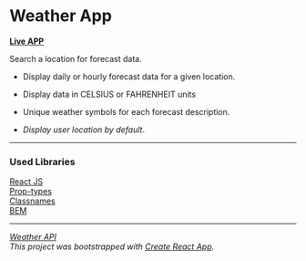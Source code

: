 # Weather App

**[Live APP](https://weather-app-martirossahakyan.vercel.app/)**

Search a location for forecast data.
 - Display daily or hourly forecast data for a given location.
 - Display data in CELSIUS or FAHRENHEIT units
 - Unique weather symbols for each forecast description.

 - *Display user location by default*.


----

### Used Libraries  
[React JS](https://ru.reactjs.org/)      
[Prop-types](https://www.npmjs.com/package/prop-types)      
[Classnames](https://www.npmjs.com/package/classnames)    
[BEM](https://en.bem.info/)

----
*[Weather API](https://openweathermap.org/api)*  
*This project was bootstrapped with [Create React App](https://github.com/facebook/create-react-app).*
